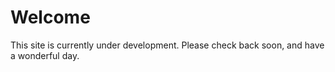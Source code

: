 # Welcome

This site is currently under development. Please check back soon, and have a wonderful day.
